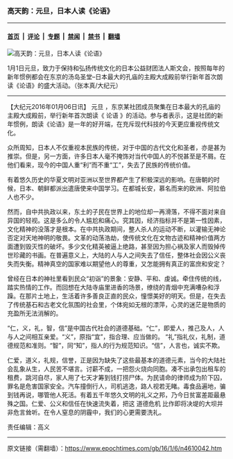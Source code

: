 ### 高天韵：元旦，日本人读《论语》

---

#### [首页](../../../..?n4610042) &nbsp;|&nbsp; [评论](../../../../../epoch-comment?n4610042) &nbsp;|&nbsp; [专题](../../../../../epoch-special?n4610042) &nbsp;|&nbsp; [禁闻](../../../../../epoch-news?n4610042) &nbsp;|&nbsp; [禁书](../../../../../books?n4610042) &nbsp;|&nbsp; [翻墙](https://github.com/gfw-breaker/nogfw/blob/master/README.md?n4610042)


<div><img alt="高天韵：元旦，日本人读《论语》" class="attachment-djy_600_400 size-djy_600_400 wp-post-image" src="https://i.epochtimes.com/assets/uploads/2016/01/1601060435412039-600x400.jpg"/>
<div class="caption">
 <p>
  1月1日元旦，致力于保持和弘扬传统文化的日本公益财团法人斯文会，按照每年的新年惯例都会在东京的汤岛圣堂–日本最大的孔庙的主殿大成殿前举行新年首次朗读《论语》的盛大活动。（张本真/大纪元）
 </p>
</div></div><hr/><div class="post_content" id="artbody" itemprop="articleBody">
 <!-- article content begin -->
 <p>
  【大纪元2016年01月06日讯】
  <ok href="https://www.epochtimes.com/gb/tag/%E5%85%83%E6%97%A6.html">
   元旦
  </ok>
  ，东京某社团成员聚集在日本最大的孔庙的主殿大成殿前，举行新年首次朗读《
  <ok href="https://www.epochtimes.com/gb/tag/%E8%AE%BA%E8%AF%AD.html">
   论语
  </ok>
  》的活动。参与者表示，这是社团的新年惯例，朗读《论语》是一年的好开端，在充斥现代科技的今天更应重视传统文化。
 </p>
 <p>
  众所周知，日本人不仅重视本民族的传统，对于中国的古代文化和圣者，亦是甚为推崇。但是，另一方面，许多日本人毫不掩饰对当代中国人的不悦甚至是不屑。在他们看来，现今的中国人重“利”而不重“工”，失去了民族的传统价值。
 </p>
 <p>
  有着悠久历史的华夏文明对亚洲以至世界都产生了积极深远的影响。在唐朝的时候，日本、朝鲜都派出遣唐使来中国学习。在都城长安，慕名而来的欧洲、阿拉伯人也不少。
 </p>
 <p>
  然而，自中共执政以来，东土的子民在世界上的地位却一再滑落，不得不面对来自异国的轻视。这是多么的令人尴尬和痛心。究其因，经济指标并不是第一性因素，文化精神的没落才是根本。在中共执政期间，整人杀人的运动不断，以灌输无神论否定对天地神明的敬畏。文革的动荡浩劫，使传统文化在文物古迹和精神价值两方面遭到毁灭性的破坏。多少文化精英被逼上绝路，甚至因为担心祸及家人而毁掉传世珍藏的书画。在普遍意义上，大陆的人与人之间失去了信任，整体社会因公义丧失而失衡。精神真空的国家难以期望他人的尊重，又怎能拥有真正的富庶和安定？
 </p>
 <p>
  曾经在日本的神社里看到民众“初诣”的景象：安静、平和、虔诚。牵住传统的线，踏实热情的工作。而回想在大陆寺庙里进香的场景，缭绕的青烟中充满嘈杂和浮躁。在那片土地上，生活着许多善良正直的民众，憧憬美好的明天。但是，在失去了传统基石和古老文化氛围的社会里，个体宛如无根的漂萍，心灵的迷茫是物质的充盈所无法消解的。
 </p>
 <p>
  “仁，义，礼，智，信”是中国古代社会的道德基础。“仁”，即爱人，推己及人，人与人之间相互亲爱。“义”，原指“宜”，指合理、应当做的。 “礼”指礼仪，礼制，道德规范和准则。“智”，同“知”，指人的行为规范知识。“信”，人言也，诚实不欺。
 </p>
 <p>
  仁爱，道义，礼规，信誉，正是因为缺失了这些最基本的道德元素，当今的大陆社会乱象从生，人民苦不堪言。讨薪不成，一把怨火烧向同胞。凑不出承包出租车的租费，跳河自尽，家人用了七天才筹到钱打捞尸体。为民请命的律师成为阶下囚，罪名是危害国家安全。汽车撞倒行人，司机逃逸，路人视若无睹。毒食品遍地，骗到钱再说，哪管他人死活。有着五千年悠久文明的礼义之邦，乃今日贫富差距最悬殊之国。仁爱、公义和信任在快速流失着，把这
  <ok href="https://www.epochtimes.com/gb/tag/%E9%81%93%E5%BE%B7%E5%8D%B1%E6%9C%BA.html">
   道德危机
  </ok>
  比作即将决堤的大坝并非危言耸听。在令人窒息的阴霾中，我们的心更需要洗礼。
 </p>
 <p>
  责任编辑：高义
 </p>
 <!-- article content end -->
 <div id="below_article_ad">
 </div>
</div>


---

原文链接（需翻墙）：https://www.epochtimes.com/gb/16/1/6/n4610042.htm
